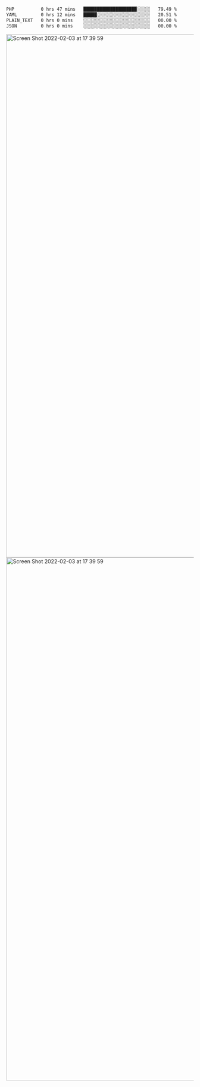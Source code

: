 <!--START_SECTION:waka-->

```txt
PHP          0 hrs 47 mins   ████████████████████░░░░░   79.49 %
YAML         0 hrs 12 mins   █████░░░░░░░░░░░░░░░░░░░░   20.51 %
PLAIN_TEXT   0 hrs 0 mins    ░░░░░░░░░░░░░░░░░░░░░░░░░   00.00 %
JSON         0 hrs 0 mins    ░░░░░░░░░░░░░░░░░░░░░░░░░   00.00 %
```

<!--END_SECTION:waka-->

<img width="1400" alt="Screen Shot 2022-02-03 at 17 39 59" src="https://user-images.githubusercontent.com/45716542/152387304-f2b60485-53a6-4f4b-a818-5cefb1b0c0ae.png">
<img width="1400" alt="Screen Shot 2022-02-03 at 17 39 59" src="https://user-images.githubusercontent.com/45716542/152387273-ea5cdf21-2a45-44da-8bef-00c1763b1d42.png">
